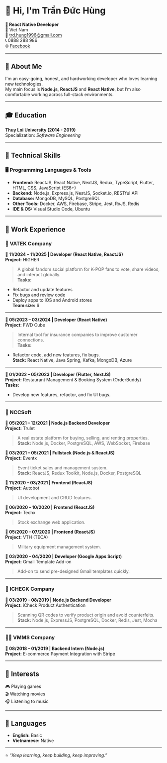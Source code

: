 # 👋 Hi, I'm Trần Đức Hùng  

**💼 React Native Developer**  
📍 Viet Nam  
📧 [trd.hung1996@gmail.com](mailto:trd.hung1996@gmail.com)  
📞 0888 288 986  
🌐 [Facebook](https://www.facebook.com/trd.hung1996)

---

## 🧠 About Me  
I'm an easy-going, honest, and hardworking developer who loves learning new technologies.  
My main focus is **Node.js**, **ReactJS** and **React Native**, but I’m also comfortable working across full-stack environments.

---

## 🎓 Education  
**Thuy Loi University (2014 - 2019)**  
Specialization: *Software Engineering*

---

## 🧰 Technical Skills  

### 🖥️ Programming Languages & Tools  
- **Frontend:** ReactJS, React Native, NextJS, Redux, TypeScript, Flutter, HTML, CSS, JavaScript (ES6+)  
- **Backend:** Node.js, Express.js, NestJS, Socket.io, RESTful API  
- **Database:** MongoDB, MySQL, PostgreSQL  
- **Other Tools:** Docker, AWS, Firebase, Stripe, Jest, RxJS, Redis  
- **IDE & OS:** Visual Studio Code, Ubuntu  

---

## 💼 Work Experience  

### 🏢 **VATEK Company**
**📆 11/2024 – 11/2025 | Developer (React Native, ReactJS)**  
**Project:** HIGHER  
> A global fandom social platform for K-POP fans to vote, share videos, and interact globally.  
**Tasks:**  
- Refactor and update features  
- Fix bugs and review code  
- Deploy apps to iOS and Android stores  
**Team size:** 6  

---

**📆 05/2023 – 03/2024 | Developer (React Native)**  
**Project:** FWD Cube  
> Internal tool for insurance companies to improve customer connections.  
**Tasks:**  
- Refactor code, add new features, fix bugs.  
**Stack:** React Native, Java Spring, Kafka, MongoDB, Azure    

---

**📆 01/2022 – 05/2023 | Developer (Flutter, NextJS)**  
**Project:** Restaurant Management & Booking System (OrderBuddy)  
**Tasks:**  
- Develop new features, refactor, and fix UI bugs.  

---

### 🏢 **NCCSoft**
**📆 05/2021 – 12/2021 | Node.js Backend Developer**  
**Project:** Trulet  
> A real estate platform for buying, selling, and renting properties.  
**Stack:** Node.js, Docker, PostgreSQL, AWS, WebSocket, Firebase  

**📆 03/2021 – 05/2021 | Fullstack (Node.js & ReactJS)**  
**Project:** Eventx  
> Event ticket sales and management system.  
**Stack:** ReactJS, Redux Toolkit, Node.js, Docker, PostgreSQL  

**📆 11/2020 – 03/2021 | Frontend (ReactJS)**  
**Project:** Autobot  
> UI development and CRUD features.  

**📆 06/2020 – 10/2020 | Frontend (ReactJS)**  
**Project:** Techx  
> Stock exchange web application.  

**📆 05/2020 – 07/2020 | Frontend (ReactJS)**  
**Project:** VTH (TECA)  
> Military equipment management system.  

**📆 03/2020 – 04/2020 | Developer (Google Apps Script)**  
**Project:** Gmail Template Add-on  
> Add-on to send pre-designed Gmail templates quickly.  

---

### 🏢 **ICHECK Company**
**📆 03/2019 – 08/2019 | Node.js Backend Developer**  
**Project:** iCheck Product Authentication  
> Scanning QR codes to verify product origin and avoid counterfeits.  
**Stack:** Node.js, ExpressJS, PostgreSQL, Docker, Redis, Jest, Mocha  

---

### 🧑‍💻 **VMMS Company**
**📆 08/2018 – 01/2019 | Backend Intern (Node.js)**  
**Project:** E-commerce Payment Integration with Stripe  

---

## 🧩 Interests  
🎮 Playing games  
🎬 Watching movies  
🎧 Listening to music  

---

## 💬 Languages  
- **English:** Basic  
- **Vietnamese:** Native  

---

⭐ *“Keep learning, keep building, keep improving.”*  
